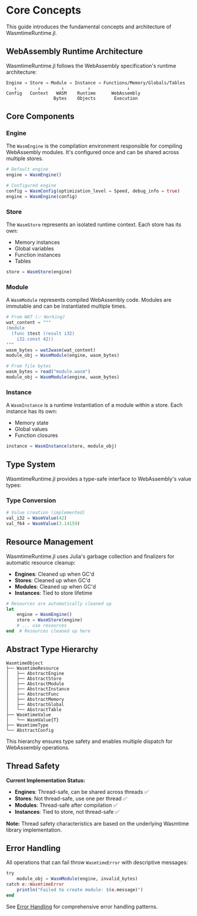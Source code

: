 # Core Concepts

This guide introduces the fundamental concepts and architecture of WasmtimeRuntime.jl.

## WebAssembly Runtime Architecture

WasmtimeRuntime.jl follows the WebAssembly specification's runtime architecture:

```tree
Engine → Store → Module → Instance → Functions/Memory/Globals/Tables
   ↓        ↓        ↓         ↓              ↓
Config   Context   WASM    Runtime      WebAssembly
                  Bytes    Objects       Execution
```

## Core Components

### Engine

The `WasmEngine` is the compilation environment responsible for compiling WebAssembly modules. It's configured once and can be shared across multiple stores.

```julia
# Default engine
engine = WasmEngine()

# Configured engine
config = WasmConfig(optimization_level = Speed, debug_info = true)
engine = WasmEngine(config)
```

### Store

The `WasmStore` represents an isolated runtime context. Each store has its own:

- Memory instances
- Global variables
- Function instances
- Tables

```julia
store = WasmStore(engine)
```

### Module

A `WasmModule` represents compiled WebAssembly code. Modules are immutable and can be instantiated multiple times.

```julia
# From WAT (✅ Working)
wat_content = """
(module
  (func $test (result i32)
    i32.const 42))
"""
wasm_bytes = wat2wasm(wat_content)
module_obj = WasmModule(engine, wasm_bytes)

# From file bytes
wasm_bytes = read("module.wasm")
module_obj = WasmModule(engine, wasm_bytes)
```

### Instance

A `WasmInstance` is a runtime instantiation of a module within a store. Each instance has its own:

- Memory state
- Global values
- Function closures

```julia
instance = WasmInstance(store, module_obj)
```

## Type System

WasmtimeRuntime.jl provides a type-safe interface to WebAssembly's value types:

### Type Conversion

```julia
# Value creation (implemented)
val_i32 = WasmValue(42)
val_f64 = WasmValue(3.14159)
```

## Resource Management

WasmtimeRuntime.jl uses Julia's garbage collection and finalizers for automatic resource cleanup:

- **Engines**: Cleaned up when GC'd
- **Stores**: Cleaned up when GC'd
- **Modules**: Cleaned up when GC'd
- **Instances**: Tied to store lifetime

```julia
# Resources are automatically cleaned up
let
    engine = WasmEngine()
    store = WasmStore(engine)
    # ... use resources
end  # Resources cleaned up here
```

## Abstract Type Hierarchy

```tree
WasmtimeObject
├── WasmtimeResource
│   ├── AbstractEngine
│   ├── AbstractStore
│   ├── AbstractModule
│   ├── AbstractInstance
│   ├── AbstractFunc
│   ├── AbstractMemory
│   ├── AbstractGlobal
│   └── AbstractTable
├── WasmtimeValue
│   └── WasmValue{T}
├── WasmtimeType
└── AbstractConfig
```

This hierarchy ensures type safety and enables multiple dispatch for WebAssembly operations.

## Thread Safety

**Current Implementation Status:**

- **Engines**: Thread-safe, can be shared across threads ✅
- **Stores**: Not thread-safe, use one per thread ✅
- **Modules**: Thread-safe after compilation ✅
- **Instances**: Tied to store, not thread-safe ✅

**Note:** Thread safety characteristics are based on the underlying Wasmtime library implementation.

## Error Handling

All operations that can fail throw `WasmtimeError` with descriptive messages:

```julia
try
    module_obj = WasmModule(engine, invalid_bytes)
catch e::WasmtimeError
    println("Failed to create module: $(e.message)")
end
```

See [Error Handling](70-error-handling.md) for comprehensive error handling patterns.
